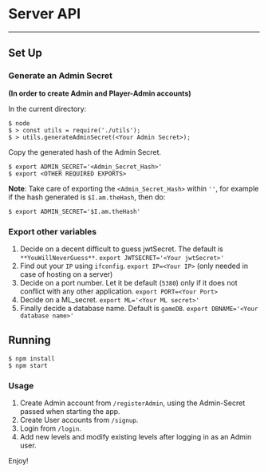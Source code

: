 # Server API
---------

## Set Up

### Generate an Admin Secret 
**(In order to create Admin and Player-Admin accounts)**

In the current directory:

```
$ node
$ > const utils = require('./utils');
$ > utils.generateAdminSecret(<Your Admin Secret>);
```

Copy the generated hash of the Admin Secret.

```
$ export ADMIN_SECRET='<Admin_Secret_Hash>'
$ export <OTHER REQUIRED EXPORTS>
```
**Note**: Take care of exporting the `<Admin_Secret_Hash>` within `''`,
for example if the hash generated is `$I.am.theHash`, then do:
```
$ export ADMIN_SECRET='$I.am.theHash'
```

### Export other variables
1. Decide on a decent difficult to guess jwtSecret. The default is `**YouWillNeverGuess**`.
`export JWTSECRET='<Your jwtSecret>'`
2. Find out your `IP` using `ifconfig`.
`export IP=<Your IP>` (only needed in case of hosting on a server)
3. Decide on a port number. Let it be default (`5380`) only if it does not conflict with any other application.
`export PORT=<Your Port>`
4. Decide on a ML_secret.
`export ML='<Your ML secret>'`
5. Finally decide a database name. Default is `gameDB`.
`export DBNAME='<Your database name>'`


## Running 

```
$ npm install
$ npm start
```

### Usage
1. Create Admin account from `/registerAdmin`, using the Admin-Secret passed when starting the app.
2. Create User accounts from `/signup`.
3. Login from `/login`. 
4. Add new levels and modify existing levels after logging in as an Admin user.

Enjoy!